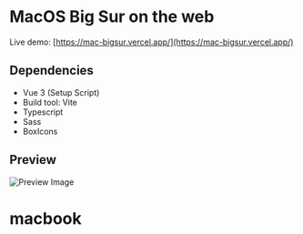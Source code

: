# MacOS Big Sur on the web

Live demo: [https://mac-bigsur.vercel.app/](https://mac-bigsur.vercel.app/)

## Dependencies

- Vue 3 (Setup Script)
- Build tool: Vite
- Typescript
- Sass
- BoxIcons

## Preview

![Preview Image](https://res.cloudinary.com/naptest/image/upload/v1637208522/mac_n0xmvy.png)
# macbook
